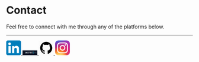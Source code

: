 # Contact  

Feel free to connect with me through any of the platforms below.  

<hr>

<p>
<a href="https://www.linkedin.com/in/ryan-marin-6ba800171" target="_blank">
  <img src="linkedi.png" width="40">
  </a>
<a href="https://inspirehep.net/authors/2853393" target="_blank">
  <img src="inspireHEP.jpg" width="40">
</a>
<a href="https://github.com/813ram" target="_blank">
  <img src="githubicon.webp" width="40">
</a>
<a href="https://instagram.com/ryanamarin" target="_blank">
  <img src="instagram.png" width="40">
</a>
</p>
